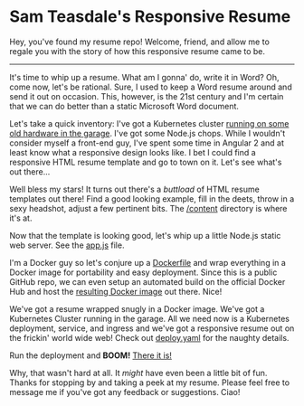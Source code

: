 # Sam Teasdale's Responsive Resume
Hey, you've found my resume repo!  Welcome, friend, and allow me to regale you with the story of how this responsive resume came to be.

-----

It's time to whip up a resume.  What am I gonna' do, write it in Word?  Oh, come now, let's be rational.  Sure, I used to keep a Word resume around and send it out on occasion.  This, however, is the 21st century and I'm certain that we can do better than a static Microsoft Word document.

Let's take a quick inventory:  I've got a Kubernetes cluster [running on some old hardware in the garage](https://goo.gl/photos/SKRTMvPVZrns4YzW9).  I've got some Node.js chops.  While I wouldn't consider myself a front-end guy, I've spent some time in Angular 2 and at least know what a responsive design looks like.  I bet I could find a responsive HTML resume template and go to town on it.  Let's see what's out there...

Well bless my stars!  It turns out there's a _buttload_ of HTML resume templates out there!  Find a good looking example, fill in the deets, throw in a sexy headshot, adjust a few pertinent bits.  The [/content](https://github.com/steasdal/resume-responsive/tree/master/content) directory is where it's at.
  
Now that the template is looking good, let's whip up a little Node.js static web server. See the [app.js](https://github.com/steasdal/resume-responsive/blob/master/app.js) file.

I'm a Docker guy so let's conjure up a [Dockerfile](https://github.com/steasdal/resume-responsive/blob/master/Dockerfile) and wrap everything in a Docker image for portability and easy deployment.  Since this is a public GitHub repo, we can even setup an automated build on the official Docker Hub and host the [resulting Docker image](https://hub.docker.com/r/steasdal/resume-responsive/) out there.  Nice!

We've got a resume wrapped snugly in a Docker image.  We've got a Kubernetes Cluster running in the garage.  All we need now is a Kubernetes deployment, service, and ingress and we've got a responsive resume out on the frickin' world wide web!  Check out [deploy.yaml](https://github.com/steasdal/resume-responsive/blob/master/deploy.yaml) for the naughty details.

Run the deployment and **BOOM!**  [There it is!](http://resume.teasdale.link)

Why, that wasn't hard at all.  It _might_ have even been a little bit of fun.  Thanks for stopping by and taking a peek at my resume.  Please feel free to message me if you've got any feedback or suggestions.  Ciao!
